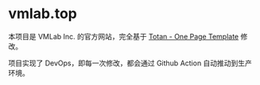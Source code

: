 # vmlab.top

本项目是 VMLab Inc. 的官方网站，完全基于 [Totan - One Page Template](https://themeforest.net/item/totan-one-page-parallax/29039590) 修改。

项目实现了 DevOps，即每一次修改，都会通过 Github Action 自动推动到生产环境。